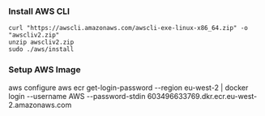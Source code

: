 
### Install AWS CLI
`curl "https://awscli.amazonaws.com/awscli-exe-linux-x86_64.zip" -o "awscliv2.zip"`  
`unzip awscliv2.zip`  
`sudo ./aws/install`  

### Setup AWS Image

aws configure
aws ecr get-login-password --region eu-west-2 | docker login --username AWS --password-stdin 603496633769.dkr.ecr.eu-west-2.amazonaws.com